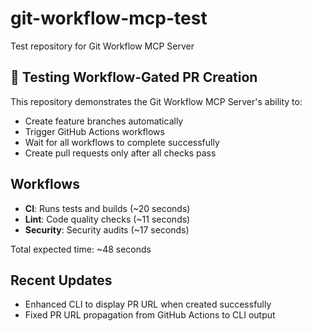 # git-workflow-mcp-test
Test repository for Git Workflow MCP Server

## 🚀 Testing Workflow-Gated PR Creation

This repository demonstrates the Git Workflow MCP Server's ability to:
- Create feature branches automatically
- Trigger GitHub Actions workflows
- Wait for all workflows to complete successfully
- Create pull requests only after all checks pass

## Workflows
- **CI**: Runs tests and builds (~20 seconds)
- **Lint**: Code quality checks (~11 seconds)  
- **Security**: Security audits (~17 seconds)

Total expected time: ~48 seconds

## Recent Updates
- Enhanced CLI to display PR URL when created successfully
- Fixed PR URL propagation from GitHub Actions to CLI output
